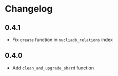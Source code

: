 # Changelog

## 0.4.1

- Fix `create` function in `nucliadb_relations` index
## 0.4.0

- Add `clean_and_upgrade_shard` function
